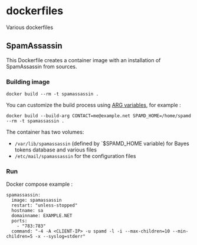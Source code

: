 # dockerfiles
Various dockerfiles

## SpamAssassin

This Dockerfile creates a container image with an installation of SpamAssassin
from sources.

### Building image

`docker build --rm -t spamassassin .`

You can customize the build process using [ARG variables](https://docs.docker.com/engine/reference/commandline/build/#/set-build-time-variables-build-arg), for example :
```
docker build --build-arg CONTACT=me@example.net SPAMD_HOME=/home/spamd --rm -t spamassassin .
```

The container has two volumes:
- `/var/lib/spamassassin` (defined by `$SPAMD_HOME variable) for Bayes tokens database and various files
- `/etc/mail/spamassassin` for the configuration files

### Run

Docker compose example :
```
spamassassin:
  image: spamassassin
  restart: "unless-stopped"
  hostname: sa
  domainname: EXAMPLE.NET
  ports:
    - "783:783"
  command: "-4 -A <CLIENT-IP> -u spamd -l -i --max-children=10 --min-children=5 -x --syslog=stderr"
```
